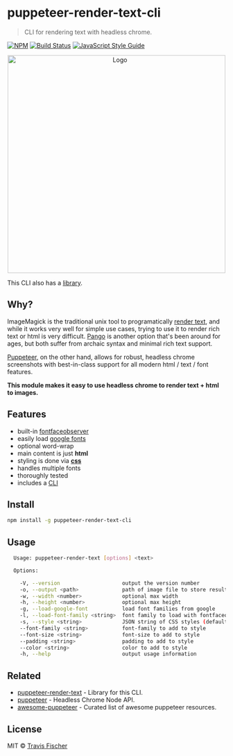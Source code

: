 # puppeteer-render-text-cli

> CLI for rendering text with headless chrome.

[![NPM](https://img.shields.io/npm/v/puppeteer-render-text-cli.svg)](https://www.npmjs.com/package/puppeteer-render-text-cli) [![Build Status](https://travis-ci.com/transitive-bullshit/puppeteer-render-text-cli.svg?branch=master)](https://travis-ci.com/transitive-bullshit/puppeteer-render-text-cli) [![JavaScript Style Guide](https://img.shields.io/badge/code_style-standard-brightgreen.svg)](https://standardjs.com)

<p align="center">
  <img width="502" alt="Logo" src="https://cdn.rawgit.com/transitive-bullshit/puppeteer-render-text/master/media/logo.png">
</p>

This CLI also has a [library](https://github.com/transitive-bullshit/puppeteer-render-text).

## Why?

ImageMagick is the traditional unix tool to programatically [render text](http://www.imagemagick.org/Usage/text/), and while it works very well for simple use cases, trying to use it to render rich text or html is very difficult. [Pango](https://www.pango.org/) is another option that's been around for ages, but both suffer from archaic syntax and minimal rich text support.

[Puppeteer](https://github.com/GoogleChrome/puppeteer), on the other hand, allows for robust, headless chrome screenshots with best-in-class support for all modern html / text / font features.

**This module makes it easy to use headless chrome to render text + html to images.**

## Features

-   built-in [fontfaceobserver](https://fontfaceobserver.com/)
-   easily load [google fonts](https://fonts.google.com/)
-   optional word-wrap
-   main content is just **html**
-   styling is done via [**css**](https://www.w3schools.com/jsref/dom_obj_style.asp)
-   handles multiple fonts
-   thoroughly tested
-   includes a [CLI](https://github.com/transitive-bullshit/puppeteer-render-text-cli)

## Install

```bash
npm install -g puppeteer-render-text-cli
```

## Usage

```bash
  Usage: puppeteer-render-text [options] <text>

  Options:

    -V, --version                    output the version number
    -o, --output <path>              path of image file to store result (default: out.png)
    -w, --width <number>             optional max width
    -h, --height <number>            optional max height
    -g, --load-google-font           load font families from google
    -l, --load-font-family <string>  font family to load with fontfaceobserver
    -s, --style <string>             JSON string of CSS styles (default: { })
    --font-family <string>           font-family to add to style
    --font-size <string>             font-size to add to style
    --padding <string>               padding to add to style
    --color <string>                 color to add to style
    -h, --help                       output usage information
```

## Related

-   [puppeteer-render-text](https://github.com/transitive-bullshit/puppeteer-render-text) - Library for this CLI.
-   [puppeteer](https://github.com/GoogleChrome/puppeteer) - Headless Chrome Node API.
-   [awesome-puppeteer](https://github.com/transitive-bullshit/awesome-puppeteer) - Curated list of awesome puppeteer resources.

## License

MIT © [Travis Fischer](https://github.com/transitive-bullshit)
